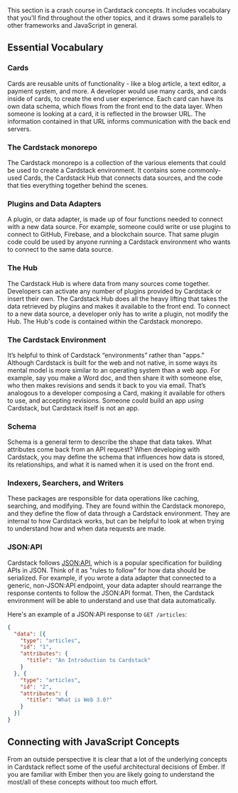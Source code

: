 This section is a crash course in Cardstack concepts. It includes vocabulary that you'll find throughout the other topics, and it draws some parallels to other frameworks and JavaScript in general.


## Essential Vocabulary

### Cards

Cards are reusable units of functionality - like a blog article, a text editor, a payment system, and more.
A developer would use many cards, and cards inside of cards, to create the end user experience.
Each card can have its own data schema, which flows from the front end to the data layer. When someone is looking at a card, it is reflected in the browser URL. The information contained in that URL informs communication with the back end servers.

### The Cardstack monorepo

The Cardstack monorepo is a collection of the various elements that could be used to create a Cardstack environment. It contains some commonly-used Cards, the Cardstack Hub that connects data sources, and the code that ties everything together behind the scenes.

### Plugins and Data Adapters

A plugin, or data adapter, is made up of four functions needed to connect with a new data source. For example, someone could write or use plugins to connect to GitHub, Firebase, and a blockchain source. That same plugin code could be used by anyone running a Cardstack environment who wants to connect to the same data source.

### The Hub

The Cardstack Hub is where data from many sources come together. Developers can activate any number of plugins provided by Cardstack or insert their own. The Cardstack Hub does all the heavy lifting that takes the data retrieved by plugins and makes it available to the front end. To connect to a new data source, a developer only has to write a plugin, not modify the Hub. The Hub's code is contained within the Cardstack monorepo.

### The Cardstack Environment

It’s helpful to think of Cardstack “environments” rather than "apps." Although Cardstack is built for the web and not native, in some ways its mental model is more similar to an operating system than a web app. For example, say you make a Word doc, and then share it with someone else, who then makes revisions and sends it back to you via email. That’s analogous to a developer composing a Card, making it available for others to use, and accepting revisions. Someone could build an app _using_ Cardstack, but Cardstack itself is not an app.

### Schema

Schema is a general term to describe the shape that data takes. What attributes come back from an API request? When developing with Cardstack, you may define the schema that influences how data is stored, its relationships, and what it is named when it is used on the front end.

### Indexers, Searchers, and Writers

These packages are responsible for data operations like caching, searching, and modifying. They are found within the Cardstack monorepo, and they define the flow of data through a Cardstack environment. They are internal to how Cardstack works, but can be helpful to look at when trying to understand how and when data requests are made.

### JSON:API

Cardstack follows [JSON:API](https://jsonapi.org/), which is a popular specification for building APIs in JSON.
Think of it as "rules to follow" for how data should be serialized.
For example, if you wrote a data adapter that connected to a generic, non-JSON:API endpoint, your data adapter should rearrange the response contents to follow the JSON:API format.
Then, the Cardstack environment will be able to understand and use that data automatically.

Here's an example of a JSON:API response to `GET /articles`:

```json
{
  "data": [{
    "type": "articles",
    "id": "1",
    "attributes": {
      "title": "An Introduction to Cardstack"
    }
  }, {
    "type": "articles",
    "id": "2",
    "attributes": {
      "title": "What is Web 3.0?"
    }
  }]
}
```

## Connecting with JavaScript Concepts

From an outside perspective it is clear that a lot of the underlying concepts in Cardstack reflect some of the useful architectural decisions of Ember. If you are familiar with Ember then you are likely going to understand the most/all of these concepts without too much effort.

